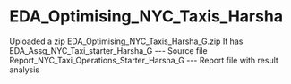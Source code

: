 # EDA_Optimising_NYC_Taxis_Harsha
Uploaded a zip EDA_Optimising_NYC_Taxis_Harsha_G.zip
It has EDA_Assg_NYC_Taxi_starter_Harsha_G --- Source file
Report_NYC_Taxi_Operations_Starter_Harsha_G --- Report file with result analysis
